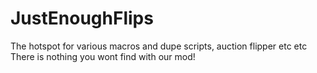 # JustEnoughFlips
The hotspot for various macros and dupe scripts, auction flipper etc etc 
There is nothing you wont find with our mod!
